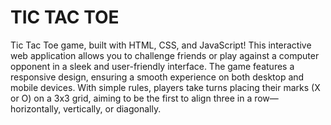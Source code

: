 # TIC TAC TOE

Tic Tac Toe game, built with HTML, CSS, and JavaScript! This interactive web application allows you to challenge friends or play against a computer opponent in a sleek and user-friendly interface. The game features a responsive design, ensuring a smooth experience on both desktop and mobile devices. With simple rules, players take turns placing their marks (X or O) on a 3x3 grid, aiming to be the first to align three in a row—horizontally, vertically, or diagonally.